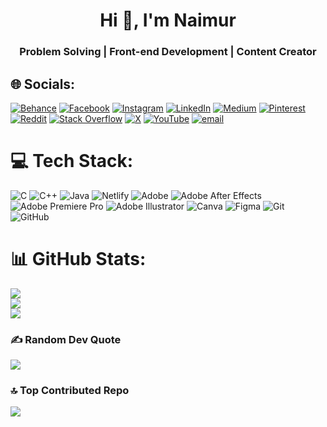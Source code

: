 <h1 align="center">Hi 👋, I'm Naimur</h1>
<h3 align="center">Problem Solving | Front-end Development  | Content Creator</h3>




## 🌐 Socials:
[![Behance](https://img.shields.io/badge/Behance-1769ff?logo=behance&logoColor=white)](https://behance.net/misternaimur) [![Facebook](https://img.shields.io/badge/Facebook-%231877F2.svg?logo=Facebook&logoColor=white)](https://facebook.com/misternaimur) [![Instagram](https://img.shields.io/badge/Instagram-%23E4405F.svg?logo=Instagram&logoColor=white)](https://instagram.com/misternaimur) [![LinkedIn](https://img.shields.io/badge/LinkedIn-%230077B5.svg?logo=linkedin&logoColor=white)](https://linkedin.com/in/misternaimur) [![Medium](https://img.shields.io/badge/Medium-12100E?logo=medium&logoColor=white)](https://medium.com/@misternaimur) [![Pinterest](https://img.shields.io/badge/Pinterest-%23E60023.svg?logo=Pinterest&logoColor=white)](https://pinterest.com/misternaimur) [![Reddit](https://img.shields.io/badge/Reddit-%23FF4500.svg?logo=Reddit&logoColor=white)](https://reddit.com/user/misternaimur) [![Stack Overflow](https://img.shields.io/badge/-Stackoverflow-FE7A16?logo=stack-overflow&logoColor=white)](https://stackoverflow.com/users/29856741) [![X](https://img.shields.io/badge/X-black.svg?logo=X&logoColor=white)](https://x.com/misternaimur) [![YouTube](https://img.shields.io/badge/YouTube-%23FF0000.svg?logo=YouTube&logoColor=white)](https://youtube.com/@UCBa3rfyHhd-v8GRBh1pquAQ) [![email](https://img.shields.io/badge/Email-D14836?logo=gmail&logoColor=white)](mailto:misternaimur@gmail.com) 

# 💻 Tech Stack:
![C](https://img.shields.io/badge/c-%2300599C.svg?style=for-the-badge&logo=c&logoColor=white) ![C++](https://img.shields.io/badge/c++-%2300599C.svg?style=for-the-badge&logo=c%2B%2B&logoColor=white) ![Java](https://img.shields.io/badge/java-%23ED8B00.svg?style=for-the-badge&logo=openjdk&logoColor=white) ![Netlify](https://img.shields.io/badge/netlify-%23000000.svg?style=for-the-badge&logo=netlify&logoColor=#00C7B7) ![Adobe](https://img.shields.io/badge/adobe-%23FF0000.svg?style=for-the-badge&logo=adobe&logoColor=white) ![Adobe After Effects](https://img.shields.io/badge/Adobe%20After%20Effects-9999FF.svg?style=for-the-badge&logo=Adobe%20After%20Effects&logoColor=white) ![Adobe Premiere Pro](https://img.shields.io/badge/Adobe%20Premiere%20Pro-9999FF.svg?style=for-the-badge&logo=Adobe%20Premiere%20Pro&logoColor=white) ![Adobe Illustrator](https://img.shields.io/badge/adobe%20illustrator-%23FF9A00.svg?style=for-the-badge&logo=adobe%20illustrator&logoColor=white) ![Canva](https://img.shields.io/badge/Canva-%2300C4CC.svg?style=for-the-badge&logo=Canva&logoColor=white) ![Figma](https://img.shields.io/badge/figma-%23F24E1E.svg?style=for-the-badge&logo=figma&logoColor=white) ![Git](https://img.shields.io/badge/git-%23F05033.svg?style=for-the-badge&logo=git&logoColor=white) ![GitHub](https://img.shields.io/badge/github-%23121011.svg?style=for-the-badge&logo=github&logoColor=white)
# 📊 GitHub Stats:

![](https://github-readme-stats.vercel.app/api?username=misternaimur&theme=dark&hide_border=false&include_all_commits=true&count_private=false)<br/>
![](https://nirzak-streak-stats.vercel.app/?user=misternaimur&theme=dark&hide_border=false)<br/>
![](https://github-readme-stats.vercel.app/api/top-langs/?username=misternaimur&theme=dark&hide_border=false&include_all_commits=true&count_private=false&layout=compact)
</center>

### ✍️ Random Dev Quote
![](https://quotes-github-readme.vercel.app/api?type=horizontal&theme=radical)

### 🔝 Top Contributed Repo
![](https://github-contributor-stats.vercel.app/api?username=misternaimur&limit=5&theme=dracula&combine_all_yearly_contributions=true)

<!-- Proudly created with GPRM ( https://gprm.itsvg.in ) -->

